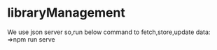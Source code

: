 # libraryManagement
We use json server so,run below command to fetch,store,update data:
  =>npm run serve 
